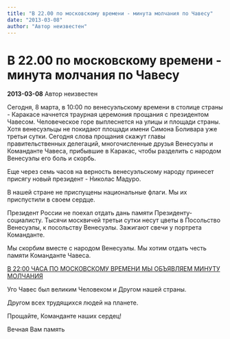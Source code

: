 ```yaml
---
title: "В 22.00 по московскому времени - минута молчания по Чавесу"
date: "2013-03-08"
author: "Автор неизвестен"
---
```


# В 22.00 по московскому времени - минута молчания по Чавесу

**2013-03-08** Автор неизвестен

Сегодня, 8 марта, в 10:00 по венесуэльскому времени в столице страны - Каракасе начнется траурная церемония прощания с президентом Чавесом. Человеческое горе выплеснется на улицы и площади страны. Хотя венесуэльцы не покидают площади имени Симона Боливара уже третьи сутки. Сегодня слова прощания скажут главы правительственных делегаций, многочисленные друзья Венесуэлы и Команданте Чавеса, прибывшие в Каракас, чтобы разделить с народом Венесуэлы его боль и скорбь.

Еще через семь часов на верность венесуэльскому народу принесет присягу новый президент - Николас Мадуро.

В нашей стране не приспущены национальные флаги. Мы их приспустили в своем сердце.

Президент России не поехал отдать дань памяти Президенту-социалисту. Тысячи москвичей третьи сутки несут цветы в Посольство Венесуэлы, к посольству Венесуэлы. Зажигают свечи у портрета Команданте.

Мы скорбим вместе с народом Венесуэлы. Мы хотим отдать честь памяти Команданте Чавеса.

[В 22:00 ЧАСА ПО МОСКОВСКОМУ ВРЕМЕНИ МЫ ОБЪЯВЛЯЕМ МИНУТУ МОЛЧАНИЯ ](http://www.youtube.com/watch?feature=player_embedded&v=vdxltD5TZqw)

Уго Чавес был великим Человеком и Другом нашей страны.

Другом всех трудящихся людей на планете.

Прощайте, Команданте наших сердец!

Вечная Вам память